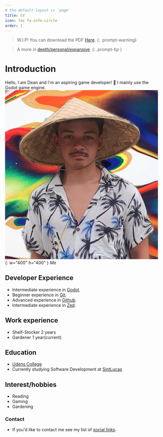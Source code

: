 ```yaml
---
# the default layout is 'page'
title: CV
icon: fas fa-info-circle
order: 1
---
```

> W.I.P! You can download the PDF [Here](https://deanlemans.github.io/assets/img/personal/CV.pdf).
{: .prompt-warning}

> A more in [depth/personal/expansive](https://deanlemans.github.io/posts/Dean-Lemans/).
{: .prompt-tip }

# Introduction
Hello, I am Dean and I'm an aspiring game developer! 👋
I mainly use the Godot game engine.
![me](/assets/img/personal/avatar-2-CV.jpg){: w="400" h="400" }
_Me_

## Developer Experience
- Intermediate experience in [Godot](https://godotengine.org/).
- Beginner experience in [Git](https://git-scm.com/).
- Advanced experience in [Github](https://github.com/DeanLemans).
- Intermediate experience in [Zed](https://zed.dev/).

## Work experience
- Shelf-Stocker 2 years
- Gardener 1 year(current)

## Education
- [Udens College](https://www.udenscollege.nl/)
- Currently studying Software Development at [SintLucas](https://www.sintlucas.nl/)

## Interest/hobbies
- Reading
- Gaming
- Gardening

###  Contact
- If you'd like to contact me see my list of [social links](https://linksta.cc/@Dean).
